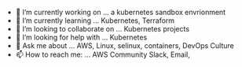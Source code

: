 - 🔭 I’m currently working on ... a kubernetes sandbox envrionment
- 🌱 I’m currently learning ... Kubernetes, Terraform
- 👯 I’m looking to collaborate on ... Kubernetes projects
- 🤔 I’m looking for help with ... Kubernetes
- 💬 Ask me about ... AWS, Linux, selinux, containers, DevOps Culture
- 📫 How to reach me: ... AWS Community Slack, Email, 


